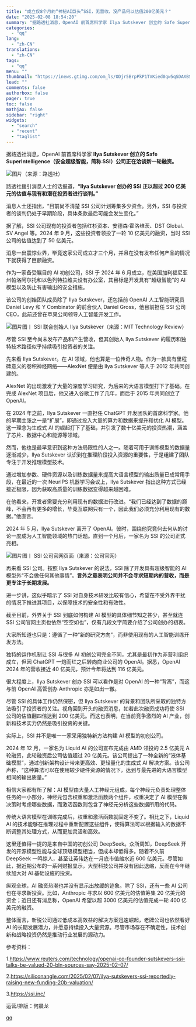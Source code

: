 ```yaml
---
title: "成立仅8个月的“神秘AI巨头”SSI，无营收、没产品何以估值200亿美元？"
date: "2025-02-08 18:54:20"
summary: "据路透社消息，OpenAI 前首席科学家 Ilya Sutskever 创立的 Safe Super..."
categories:
  - "qq"
lang:
  - "zh-CN"
translations:
  - "zh-CN"
tags:
  - "qq"
menu: ""
thumbnail: "https://inews.gtimg.com/om_ls/ODjr5BrpPkP1TVKied0qw5qSDAXBSWKd61JlRQyAeb9UoAA_640360/0"
lead: ""
comments: false
authorbox: false
pager: true
toc: false
mathjax: false
sidebar: "right"
widgets:
  - "search"
  - "recent"
  - "taglist"
---
```


据路透社消息，OpenAI 前首席科学家 **Ilya Sutskever 创立的 Safe SuperIntelligence（安全超级智能，简称 SSI）公司正在洽谈新一轮融资。**

![图片](https://inews.gtimg.com/om_bt/OqJrlioVHnXIaFbgs89RQ7-5FwylRkJgr26xZDiss_J0cAA/641)（来源：路透社）

路透社援引消息人士的话报道，**“Ilya Sutskever 创办的 SSI 正以超过 200 亿美元的估值与现有和潜在投资者进行谈判。”**

消息人士还指出，“目前尚不清楚 SSI 公司计划筹集多少资金。另外，SSI 与投资者的谈判仍处于早期阶段，具体条款最后可能会发生变化。”

据了解，SSI 公司现有的投资者包括红杉资本、安德森·霍洛维茨、DST Global、SV Angel 等。2024 年 9 月，这些投资者领投了一轮 10 亿美元的融资，当时 SSI 公司的估值达到了 50 亿美元。

消息一出震惊业界，毕竟这家公司成立才三个月，并且在没有发布任何产品的情况下就获得了巨额融资。

作为一家备受瞩目的 AI 初创公司，SSI 于 2024 年 6 月成立，在美国加利福尼亚州帕洛阿尔托和以色列特拉维夫设有办公室，其目标是开发具有“超级智能”的 AI 模型以及防止有害输出的安全措施。

该公司的创始团队成员除了 Ilya Sutskever，还包括前 OpenAI 人工智能研究员 Daniel Levy 和 Y Combinator 的前合伙人 Daniel Gross，他目前担任 SSI 公司 CEO，此前还曾在苹果公司领导人工智能开发工作。

![图片](https://inews.gtimg.com/om_bt/ODjL-hpCbpmW2LRjlHfDc8jC5cIvP14oCdNtRD4D3q7sUAA/641)图丨 SSI 联合创始人 Ilya Sutskever（来源：MIT Technology Review）

尽管 SSI 至今尚未发布产品和产生营收，但其创始人 Ilya Sutskever 的履历和独特技术路径似乎持续吸引投资者的关注。

先来看 Ilya Sutskever。在 AI 领域，他也算是一位传奇人物。作为一款具有里程碑意义的卷积神经网络——AlexNet 便是由 Ilya Sutskever 等人于 2012 年共同创建的。

AlexNet 的出现激发了大量的深度学习研究，为后来的大语言模型打下了基础。在完成 AlexNet 项目后，他又进入谷歌工作了几年，而后于 2015 年共同创立了 OpenAI。

在 2024 年之前，Ilya Sutskever 一直担任 ChatGPT 开发团队的首席科学家。他的早期主张之一是“扩展”，即通过投入大量的算力和数据来提升和优化 AI 模型。这一理念为生成式 AI 的崛起打下了基础，并引发了数十亿美元的投资热潮，涵盖了芯片、数据中心和能源等领域。

然而，他也是最早意识到这种方法局限性的人之一。随着可用于训练模型的数据量逐渐减少，Ilya Sutskever 认识到在推理阶段投入资源的重要性，于是组建了团队专注于开发推理模型技术。

通过增加参数、硬件资源以及训练数据量来提高大语言模型的输出质量已成常用手段，在最近的一次 NeurIPS 机器学习会议上，Ilya Sutskever 指出这种方式已经接近极限，因为获取高质量的训练数据变得越来越困难。

在他看来，开发者需要充分利用现有的数据进行改进。“我们已经达到了数据的巅峰，不会再有更多的增长，毕竟互联网只有一个，因此我们必须充分利用现有的数据。”他直言。

2024 年 5 月，Ilya Sutskever 离开了 OpenAI。彼时，围绕他究竟何去何从的讨论一度成为人工智能领域的热门话题。直到一个月后，一家名为 SSI 的公司正式亮相。

![图片](https://inews.gtimg.com/om_bt/OrBeUwGyO2f1R0uYDzW6DsAoiAbXKxHdlxq37DIJ7Np3wAA/641)图丨 SSI 公司官网页面（来源：公司官网）

再来看 SSI 公司。按照 Ilya Sutskever 的说法，SSI 除了开发具有超级智能的 AI 模型外“不会做任何其他事情”。**言外之意表明公司并不会寻求短期内的营收，而是更专注于长期发展。**

进一步讲，这似乎暗示了 SSI 对自身技术研发比较有信心，希望在不受外界干扰的情况下推进其项目，以保障技术的安全性和有效性。

截至目前，外界关于 SSI 到底如何构建 AI 模型的具体细节知之甚少，甚至就连 SSI 公司官网主页也依然“空空如也”，仅有几段文字简要介绍了公司创办的初衷。

大家所知道也只是：遵循了一种“新的研究方向”，而非使用现有的人工智能训练开发方法。

独特的运作机制让 SSI 与很多 AI 初创公司完全不同，尤其是最初作为非营利组织成立，但因 ChatGPT 一炮而红之后转向商业公司的 OpenAI。据悉，OpenAI 2024 年的营收接近 40 亿美元，预计今年将达到 116 亿美元。

很大程度上，Ilya Sutskever 创办 SSI 可以看作是对 OpenAI 的一种“背离”，而这与前 OpenAI 高管创办 Anthropic 亦是如出一辙。

尽管 SSI 的具体工作仍然保密，但 Ilya Sutskever 的背景和团队所采取的独特方法吸引了投资者的关注。视角回到开头的融资消息，如若此次融资成功将使 SSI 公司的估值翻四倍达到 200 亿美元。而这也表明，在当前竞争激烈的 AI 产业，创新和技术实力仍然是吸引投资的关键。

实际上，SSI 并不是唯一一家采用独特新方法构建 AI 模型的初创公司。

2024 年 12 月，一家名为 Liquid AI 的公司宣布完成由 AMD 领投的 2.5 亿美元 A 轮融资，此轮融资后公司估值超过 20 亿美元。该公司提出了一种全新的“液体基础模型”，通过创新架构设计带来更高效、更轻量化的生成式 AI 解决方案。该公司声称，“这种算法可以在使用较少硬件资源的情况下，达到与最先进的大语言模型相同的输出质量。”

相信大家都有所了解：AI 模型由大量人工神经元组成，每个神经元负责处理整体任务的一小部分，神经元包含权重和激活函数两个组件，权重决定了 AI 模型在做决策时考虑哪些数据，而激活函数则包含了神经元分析这些数据所用的代码。

传统大语言模型在训练完成后，权重和激活函数就固定不变了。相比之下，Liquid AI 的技术能够在推理过程中重新配置这些组件，使得算法可以根据输入的数据不断调整其处理方式，从而更加灵活和高效。

这里还值得一提的是来自中国的初创公司 DeepSeek。众所周知，DeepSeek 开发的开源模型性能与全球顶级模型相当，但成本却低得多。随着不久前 DeepSeek 一鸣惊人，甚至让英伟达在一月底市值缩水近 600 亿美元。尽管如此，据近期公布的一系列财报显示，大型科技公司并没有因此退缩，反而在今年继续加大对 AI 基础设施的投资。

纵观全球，AI 融资热潮也并没有显示出放缓的迹象。除了 SSI，还有一些 AI 公司也在寻求新投资。比如，Anthropic 寻求以 600 亿美元的估值筹集 20 亿美元的资金；近日还有消息称，OpenAI 希望以超 3000 亿美元的估值完成一轮 400 亿美元的融资。

整体而言，新锐公司通过低成本高效益的解决方案迅速崛起，老牌公司也依然看好 AI 的长期发展潜力，并愿意持续投入大量资源。尽管市场存在不确定性，技术创新和战略投资仍然是推动行业发展的源动力。

参考资料：

1.https://www.reuters.com/technology/openai-co-founder-sutskevers-ssi-talks-be-valued-20-bln-sources-say-2025-02-07/

2.https://siliconangle.com/2025/02/07/ilya-sutskevers-ssi-reportedly-raising-new-funding-20b-valuation/

3.https://ssi.inc/

运营/排版：何晨龙

[qq](https://new.qq.com/rain/a/20250208A07FBB00)
